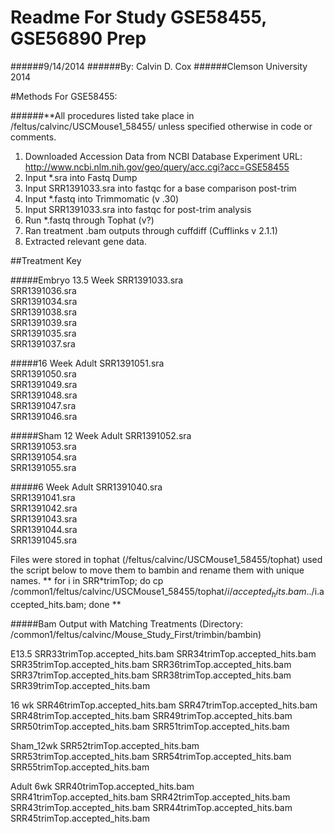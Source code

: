 
# Readme For Study GSE58455, GSE56890 Prep
######9/14/2014
######By: Calvin D. Cox
######Clemson University 2014

#Methods For GSE58455: 

######**All procedures listed take place in /feltus/calvinc/USCMouse1_58455/ unless specified otherwise in code or comments.
1. Downloaded Accession Data from NCBI Database
  Experiment URL: http://www.ncbi.nlm.nih.gov/geo/query/acc.cgi?acc=GSE58455
2. Input *.sra into Fastq Dump
3. Input SRR1391033.sra into fastqc for a base comparison post-trim
4. Input *.fastq into Trimmomatic (v .30)
5. Input SRR1391033.sra into fastqc for post-trim analysis
6. Run *.fastq through Tophat (v?)
7. Ran treatment .bam outputs through cuffdiff (Cufflinks v 2.1.1)
8. Extracted relevant gene data.



##Treatment Key

#####Embryo 13.5 Week
SRR1391033.sra  
SRR1391036.sra  
SRR1391034.sra  
SRR1391038.sra  
SRR1391039.sra  
SRR1391035.sra  
SRR1391037.sra  

#####16 Week Adult
SRR1391051.sra  
SRR1391050.sra  
SRR1391049.sra  
SRR1391048.sra  
SRR1391047.sra  
SRR1391046.sra  

#####Sham 12 Week Adult
SRR1391052.sra  
SRR1391053.sra  
SRR1391054.sra  
SRR1391055.sra  

#####6 Week Adult
SRR1391040.sra  
SRR1391041.sra  
SRR1391042.sra  
SRR1391043.sra  
SRR1391044.sra  
SRR1391045.sra  

Files were stored in tophat (/feltus/calvinc/USCMouse1_58455/tophat) used the script below to move them to bambin and rename them with unique names.
**
for i in SRR*trimTop; do cp /common1/feltus/calvinc/USCMouse1_58455/tophat/$i/accepted_hits.bam ../$i.accepted_hits.bam; done
**


#####Bam Output with Matching Treatments 
(Directory: /common1/feltus/calvinc/Mouse_Study_First/trimbin/bambin) 

E13.5 
SRR33trimTop.accepted_hits.bam 
SRR34trimTop.accepted_hits.bam 
SRR35trimTop.accepted_hits.bam 
SRR36trimTop.accepted_hits.bam 
SRR37trimTop.accepted_hits.bam 
SRR38trimTop.accepted_hits.bam 
SRR39trimTop.accepted_hits.bam 

16 wk 
SRR46trimTop.accepted_hits.bam 
SRR47trimTop.accepted_hits.bam 
SRR48trimTop.accepted_hits.bam 
SRR49trimTop.accepted_hits.bam 
SRR50trimTop.accepted_hits.bam 
SRR51trimTop.accepted_hits.bam 

Sham_12wk 
SRR52trimTop.accepted_hits.bam 
SRR53trimTop.accepted_hits.bam 
SRR54trimTop.accepted_hits.bam 
SRR55trimTop.accepted_hits.bam 

Adult 6wk 
SRR40trimTop.accepted_hits.bam 
SRR41trimTop.accepted_hits.bam 
SRR42trimTop.accepted_hits.bam 
SRR43trimTop.accepted_hits.bam 
SRR44trimTop.accepted_hits.bam 
SRR45trimTop.accepted_hits.bam 
